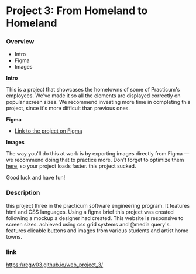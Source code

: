 # Project 3: From Homeland to Homeland
### Overview  
* Intro  
* Figma  
* Images  
  
**Intro**    
  
This is a project that showcases the hometowns of some of Practicum's employees. We've made it so all the elements are displayed correctly on popular screen sizes. We recommend investing more time in completing this project, since it's more difficult than previous ones.  
  
**Figma**  
  
* [Link to the project on Figma](https://www.figma.com/file/1zCYcflj6BJx5VqOvXU9nb/Sprint-3-From-Homeland-to-Homeland-desktop-mobile?node-id=0%3A1)  
  
**Images**  
  
The way you'll do this at work is by exporting images directly from Figma — we recommend doing that to practice more. Don't forget to optimize them [here](https://tinypng.com/), so your project loads faster. this project sucked.
  
Good luck and have fun!  

### Description 
this project three in the practicum software engineering program. It features html and CSS languages. Using a figma brief this project was created following a mockup a designer had created. This website is responsive to screen sizes. achieved using css grid systems and @media query's. features clicable buttons and images from various students and artist home towns. 

### link
https://regw03.github.io/web_project_3/